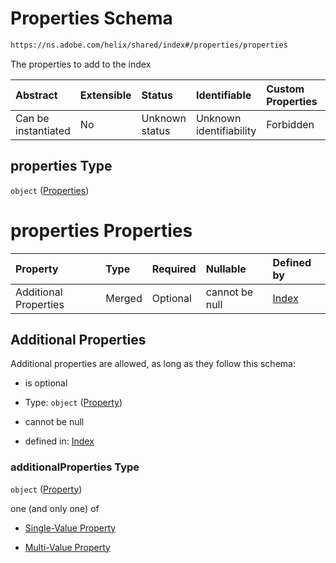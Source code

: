 # Properties Schema

```txt
https://ns.adobe.com/helix/shared/index#/properties/properties
```

The properties to add to the index

| Abstract            | Extensible | Status         | Identifiable            | Custom Properties | Additional Properties | Access Restrictions | Defined In                                                     |
| :------------------ | :--------- | :------------- | :---------------------- | :---------------- | :-------------------- | :------------------ | :------------------------------------------------------------- |
| Can be instantiated | No         | Unknown status | Unknown identifiability | Forbidden         | Allowed               | none                | [index.schema.json*](index.schema.json "open original schema") |

## properties Type

`object` ([Properties](index-properties-properties.md))

# properties Properties

| Property              | Type   | Required | Nullable       | Defined by                                                                                                                                |
| :-------------------- | :----- | :------- | :------------- | :---------------------------------------------------------------------------------------------------------------------------------------- |
| Additional Properties | Merged | Optional | cannot be null | [Index](index-properties-properties-property.md "https://ns.adobe.com/helix/shared/property#/properties/properties/additionalProperties") |

## Additional Properties

Additional properties are allowed, as long as they follow this schema:



*   is optional

*   Type: `object` ([Property](index-properties-properties-property.md))

*   cannot be null

*   defined in: [Index](index-properties-properties-property.md "https://ns.adobe.com/helix/shared/property#/properties/properties/additionalProperties")

### additionalProperties Type

`object` ([Property](index-properties-properties-property.md))

one (and only one) of

*   [Single-Value Property](property-oneof-single-value-property.md "check type definition")

*   [Multi-Value Property](property-oneof-multi-value-property.md "check type definition")
